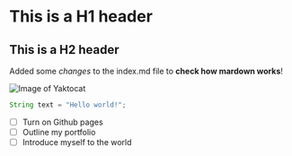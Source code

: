 # This is a H1 header
## This is a H2 header

Added some *changes* to the index.md file to **check how mardown works**!

![Image of Yaktocat](https://octodex.github.com/images/yaktocat.png)

```Java
String text = "Hello world!";
```

- [ ] Turn on Github pages
- [ ] Outline my portfolio
- [ ] Introduce myself to the world
